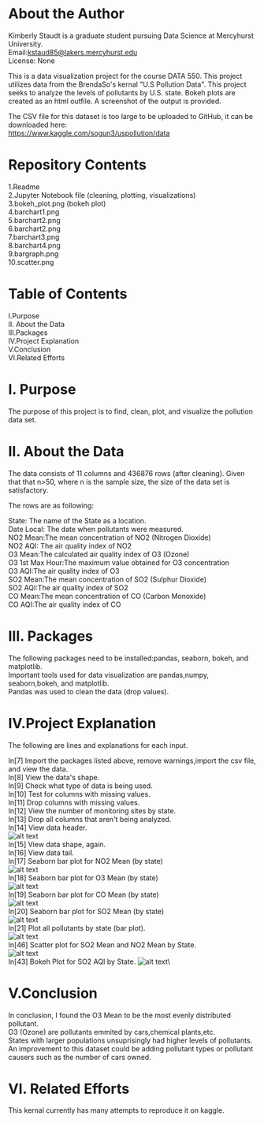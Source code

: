 # About the Author
Kimberly Staudt is a graduate student pursuing Data Science at Mercyhurst University.\
Email:kstaud85@lakers.mercyhurst.edu\
License: None

This is a data visualization project for the course DATA 550.
This project utilizes data from the BrendaSo's kernal "U.S Pollution Data".
This project seeks to analyze the levels of pollutants by U.S. state. 
Bokeh plots are created as an html outfile. A screenshot of the output is provided. 

The CSV file for this dataset is too large to be uploaded to GitHub, it can be downloaded here:\
https://www.kaggle.com/sogun3/uspollution/data


# Repository Contents
1.Readme \
2.Jupyter Notebook file (cleaning, plotting, visualizations)\
3.bokeh_plot.png (bokeh plot)\
4.barchart1.png\
5.barchart2.png\
6.barchart2.png\
7.barchart3.png\
8.barchart4.png\
9.bargraph.png\
10.scatter.png




# Table of Contents
I.Purpose\
II. About the Data\
III.Packages\
IV.Project Explanation\
V.Conclusion\
VI.Related Efforts 

# I. Purpose

The purpose of this project is to find, clean, plot, and visualize the pollution data set.

# II. About the Data

The data consists of 11 columns and 436876 rows (after cleaning). 
Given that that n>50, where n is the sample size, the size of the data set is satisfactory. 

The rows are as following:

State: The name of the State as a location.\
Date Local: The date when pollutants were measured.\
NO2 Mean:The  mean concentration of NO2 (Nitrogen Dioxide)\
NO2 AQI: The air quality index of NO2 \
O3 Mean:The calculated air quality index of O3 (Ozone)\
O3 1st Max Hour:The maximum value obtained for O3 concentration\
O3 AQI:The air quality index of O3\
SO2 Mean:The  mean concentration of SO2 (Sulphur Dioxide)\
SO2 AQI:The air quality index of SO2\
CO Mean:The  mean concentration of CO (Carbon Monoxide)\
CO AQI:The air quality index of CO


# III. Packages

The following packages need to be installed:pandas, seaborn, bokeh, and matplotlib.\
Important tools used for data visualization are pandas,numpy, seaborn,bokeh, and matplotlib.\
Pandas was used to clean the data (drop values).

# IV.Project Explanation
The following are lines and explanations for each input.

In[7] Import the packages listed above, remove warnings,import the csv file, and view the data. \
In[8] View the data's shape.\
In[9] Check what type of data is being used.\
In[10] Test for columns with missing values.\
In[11] Drop columns with missing values.\
In[12] View the number of monitoring sites by state.\
In[13] Drop all columns that aren't being analyzed.\
In[14] View data header.\
![alt text](https://github.com/kstaud85/dvproject3/blob/master/table.png)\
In[15] View data shape, again.\
In[16] View data tail.\
In[17] Seaborn bar plot for NO2 Mean (by state)\
![alt text](https://github.com/kstaud85/dvproject3/blob/master/barchart1.png)\
In[18] Seaborn bar plot for O3 Mean (by state)\
![alt text](https://github.com/kstaud85/dvproject3/blob/master/barchart2.png)\
In[19] Seaborn bar plot for CO Mean (by state)\
![alt text](https://github.com/kstaud85/dvproject3/blob/master/barchart3.png)\
In[20] Seaborn bar plot for SO2 Mean (by state)\
![alt text](https://github.com/kstaud85/dvproject3/blob/master/barchart4.png)\
In[21] Plot all pollutants by state (bar plot).\
![alt text](https://github.com/kstaud85/dvproject3/blob/master/bargraph.png)\
In[46] Scatter plot for SO2 Mean and NO2 Mean by State.\
![alt text](https://github.com/kstaud85/dvproject3/blob/master/scatter.png)\
In[43] Bokeh Plot for SO2 AQI by State.
![alt text](https://github.com/kstaud85/dvproject3/blob/master/bokeh_plot.png)\


# V.Conclusion

In conclusion, I found the O3 Mean to be the most evenly distributed pollutant.\
O3 (Ozone) are pollutants emmited by cars,chemical plants,etc.\
States with larger populations unsuprisingly had higher levels of pollutants.\
An improvement to this dataset could be adding pollutant types or pollutant causers such as the number of cars owned. 

# VI. Related Efforts

This kernal currently has many attempts to reproduce it on kaggle. 






